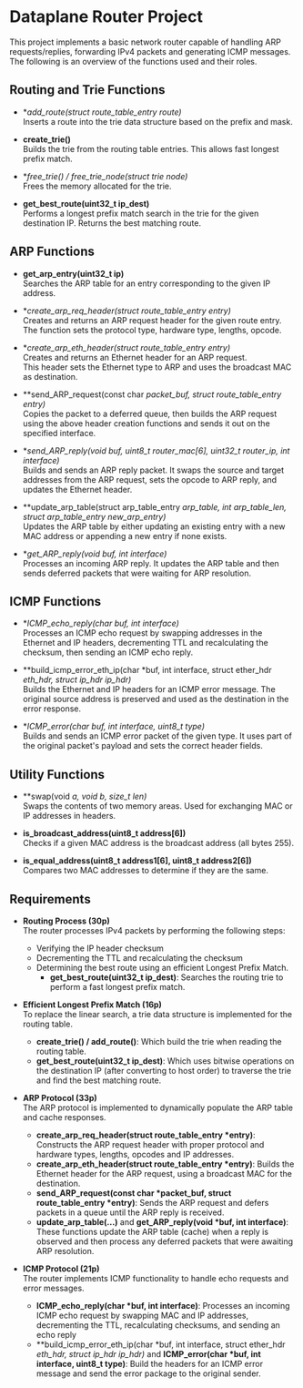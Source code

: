 # Dataplane Router Project

This project implements a basic network router capable of handling ARP requests/replies,
forwarding IPv4 packets and generating ICMP messages. The following is an overview of the
functions used and their roles.

## Routing and Trie Functions

- **add_route(struct route_table_entry *route)**  
  Inserts a route into the trie data structure based on the prefix and mask.

- **create_trie()**  
  Builds the trie from the routing table entries. This allows fast longest prefix match.

- **free_trie() / free_trie_node(struct trie *node)**  
  Frees the memory allocated for the trie.

- **get_best_route(uint32_t ip_dest)**  
  Performs a longest prefix match search in the trie for the given destination IP.
  Returns the best matching route.

## ARP Functions

- **get_arp_entry(uint32_t ip)**  
  Searches the ARP table for an entry corresponding to the given IP address.

- **create_arp_req_header(struct route_table_entry *entry)**  
  Creates and returns an ARP request header for the given route entry.  
  The function sets the protocol type, hardware type, lengths, opcode.

- **create_arp_eth_header(struct route_table_entry *entry)**  
  Creates and returns an Ethernet header for an ARP request.  
  This header sets the Ethernet type to ARP and uses the broadcast MAC as destination.

- **send_ARP_request(const char *packet_buf, struct route_table_entry *entry)**  
  Copies the packet to a deferred queue, then builds the ARP request using the above
  header creation functions and sends it out on the specified interface.

- **send_ARP_reply(void *buf, uint8_t router_mac[6], uint32_t router_ip, int interface)**  
  Builds and sends an ARP reply packet. It swaps the source and target addresses from 
  the ARP request, sets the opcode to ARP reply, and updates the Ethernet header.

- **update_arp_table(struct arp_table_entry *arp_table, int *arp_table_len, struct arp_table_entry new_arp_entry)**  
  Updates the ARP table by either updating an existing entry with a new MAC address or 
  appending a new entry if none exists.

- **get_ARP_reply(void *buf, int interface)**  
  Processes an incoming ARP reply. It updates the ARP table and then sends deferred packets that were waiting for ARP resolution.

## ICMP Functions

- **ICMP_echo_reply(char *buf, int interface)**  
  Processes an ICMP echo request by swapping addresses in the Ethernet and IP headers, 
  decrementing TTL and recalculating the checksum, then sending an ICMP echo reply.

- **build_icmp_error_eth_ip(char *buf, int interface, struct ether_hdr *eth_hdr, struct ip_hdr *ip_hdr)**  
  Builds the Ethernet and IP headers for an ICMP error message. The original source address is preserved and used as the destination in the error response.

- **ICMP_error(char *buf, int interface, uint8_t type)**  
  Builds and sends an ICMP error packet of the given type. It uses part of the original packet's payload and sets the correct header fields.

## Utility Functions

- **swap(void *a, void *b, size_t len)**  
  Swaps the contents of two memory areas. Used for exchanging MAC or IP addresses in headers.

- **is_broadcast_address(uint8_t address[6])**  
  Checks if a given MAC address is the broadcast address (all bytes 255).

- **is_equal_address(uint8_t address1[6], uint8_t address2[6])**  
  Compares two MAC addresses to determine if they are the same.

## Requirements

- **Routing Process (30p)**  
  The router processes IPv4 packets by performing the following steps:  
  - Verifying the IP header checksum  
  - Decrementing the TTL and recalculating the checksum  
  - Determining the best route using an efficient Longest Prefix Match.  
    - **get_best_route(uint32_t ip_dest)**: Searches the routing trie to perform a fast longest prefix match.  

- **Efficient Longest Prefix Match (16p)**  
  To replace the linear search, a trie data structure is implemented for the routing table.  
    - **create_trie() / add_route()**: Which build the trie when reading the routing table.  
    - **get_best_route(uint32_t ip_dest)**: Which uses bitwise operations on the destination IP (after converting to host order) to traverse the trie and find the best matching route.

- **ARP Protocol (33p)**  
  The ARP protocol is implemented to dynamically populate the ARP table and cache responses.  
    - **create_arp_req_header(struct route_table_entry *entry)**: Constructs the ARP request header with proper protocol and hardware types, lengths, opcodes and IP addresses.  
    - **create_arp_eth_header(struct route_table_entry *entry)**: Builds the Ethernet header for the ARP request, using a broadcast MAC for the destination.  
    - **send_ARP_request(const char *packet_buf, struct route_table_entry *entry)**: Sends the ARP request and defers packets in a queue until the ARP reply is received.  
    - **update_arp_table(...)** and **get_ARP_reply(void *buf, int interface)**: These functions update the ARP table (cache) when a reply is observed and then process any deferred packets that were awaiting ARP resolution.

- **ICMP Protocol (21p)**  
  The router implements ICMP functionality to handle echo requests and error messages.  
    - **ICMP_echo_reply(char *buf, int interface)**: Processes an incoming ICMP echo request by swapping MAC and IP addresses, decrementing the TTL, recalculating checksums, and sending an echo reply  
    - **build_icmp_error_eth_ip(char *buf, int interface, struct ether_hdr *eth_hdr, struct ip_hdr *ip_hdr)** and **ICMP_error(char *buf, int interface, uint8_t type)**: Build the headers for an ICMP error message and send the error package to the original sender.
